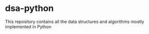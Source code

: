 # dsa-python
This repository contains all  the data structures and algorithms mostly implemented in Python 
